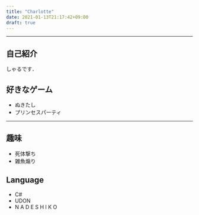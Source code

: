 ```yaml
---
title: "Charlotte"
date: 2021-01-13T21:17:42+09:00
draft: true
---
```


---
## 自己紹介
しゃるです．

## 好きなゲーム
- ぬきたし
- プリンセスパーティ

---
## 趣味
- 死体撃ち
- 雑魚煽り
## Language
- C#
- UDON
- N A D E S H I K O